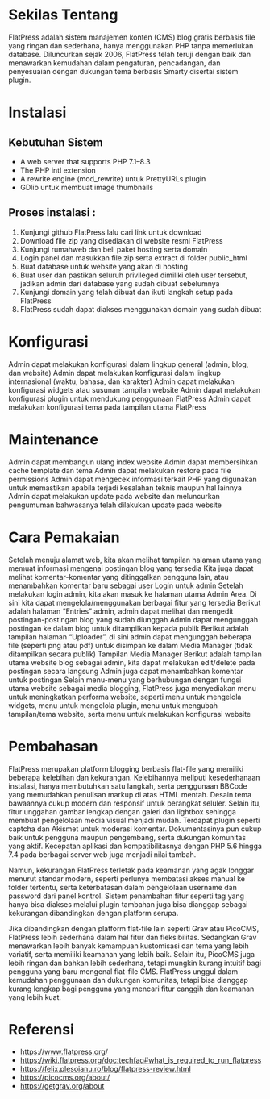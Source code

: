 # Sekilas Tentang
FlatPress adalah sistem manajemen konten (CMS) blog gratis berbasis file yang ringan dan sederhana, hanya menggunakan PHP tanpa memerlukan database. Diluncurkan sejak 2006, FlatPress telah teruji dengan baik dan menawarkan kemudahan dalam pengaturan, pencadangan, dan penyesuaian dengan dukungan tema berbasis Smarty disertai sistem plugin.

# Instalasi
## Kebutuhan Sistem

- A web server that supports PHP 7.1–8.3
- The PHP intl extension
- A rewrite engine (mod_rewrite) untuk PrettyURLs plugin
- GDlib untuk membuat image thumbnails

## Proses instalasi : 
1. Kunjungi github FlatPress lalu cari link untuk download
[](./images/1.png)
2. Download file zip yang disediakan di website resmi FlatPress
4. Kunjungi rumahweb dan beli paket hosting serta domain
5. Login panel dan masukkan file zip serta extract di folder public_html
6. Buat database untuk website yang akan di hosting
7. Buat user dan pastikan seluruh privileged dimiliki oleh user tersebut, jadikan admin dari database yang sudah dibuat sebelumnya
8. Kunjungi domain yang telah dibuat dan ikuti langkah setup pada FlatPress
9. FlatPress sudah dapat diakses menggunakan domain yang sudah dibuat

# Konfigurasi
Admin dapat melakukan konfigurasi dalam lingkup general (admin, blog, dan website)
Admin dapat melakukan konfigurasi dalam lingkup internasional (waktu, bahasa, dan karakter)
Admin dapat melakukan konfigurasi widgets atau susunan tampilan website
Admin dapat melakukan konfigurasi plugin untuk mendukung penggunaan FlatPress
Admin dapat melakukan konfigurasi tema pada tampilan utama FlatPress

# Maintenance
Admin dapat membangun ulang index website
Admin dapat membersihkan cache template dan tema
Admin dapat melakukan restore pada file permissions
Admin dapat mengecek informasi terkait PHP yang digunakan untuk memastikan apabila terjadi kesalahan teknis maupun hal lainnya
Admin dapat melakukan update pada website dan meluncurkan pengumuman bahwasanya telah dilakukan update pada website

# Cara Pemakaian
Setelah menuju alamat web, kita akan melihat tampilan halaman utama yang memuat informasi mengenai postingan blog yang tersedia 
Kita juga dapat melihat komentar-komentar yang ditinggalkan pengguna lain, atau menambahkan komentar baru sebagai user
Login untuk admin
Setelah melakukan login admin, kita akan masuk ke halaman utama Admin Area. Di sini kita dapat mengelola/menggunakan berbagai fitur yang tersedia
Berikut adalah halaman “Entries” admin, admin dapat melihat dan mengedit postingan-postingan blog yang sudah diunggah
Admin dapat mengunggah postingan ke dalam blog untuk ditampilkan kepada publik
Berikut adalah tampilan halaman “Uploader”, di sini admin dapat mengunggah beberapa file (seperti png atau pdf) untuk disimpan ke dalam Media Manager (tidak ditampilkan secara publik)
Tampilan Media Manager
Berikut adalah tampilan utama website blog sebagai admin, kita dapat melakukan edit/delete pada postingan secara langsung
Admin juga dapat menambahkan komentar untuk postingan
Selain menu-menu yang berhubungan dengan fungsi utama website sebagai media blogging, FlatPress juga menyediakan menu untuk meningkatkan performa website, seperti menu untuk mengelola widgets, menu untuk mengelola plugin, menu untuk mengubah tampilan/tema website, serta menu untuk melakukan konfigurasi website

# Pembahasan
FlatPress merupakan platform blogging berbasis flat-file yang memiliki beberapa kelebihan dan kekurangan. Kelebihannya meliputi kesederhanaan instalasi, hanya membutuhkan satu langkah, serta penggunaan BBCode yang memudahkan penulisan markup di atas HTML mentah. Desain tema bawaannya cukup modern dan responsif untuk perangkat seluler. Selain itu, fitur unggahan gambar lengkap dengan galeri dan lightbox sehingga membuat pengelolaan media visual menjadi mudah. Terdapat plugin seperti captcha dan Akismet untuk moderasi komentar. Dokumentasinya pun cukup baik untuk pengguna maupun pengembang, serta dukungan komunitas yang aktif. Kecepatan aplikasi dan kompatibilitasnya dengan PHP 5.6 hingga 7.4 pada berbagai server web juga menjadi nilai tambah.

Namun, kekurangan FlatPress terletak pada keamanan yang agak longgar menurut standar modern, seperti perlunya membatasi akses manual ke folder tertentu, serta keterbatasan dalam pengelolaan username dan password dari panel kontrol. Sistem penambahan fitur seperti tag yang hanya bisa diakses melalui plugin tambahan juga bisa dianggap sebagai kekurangan dibandingkan dengan platform serupa.

Jika dibandingkan dengan platform flat-file lain seperti Grav atau PicoCMS, FlatPress lebih sederhana dalam hal fitur dan fleksibilitas. Sedangkan Grav menawarkan lebih banyak kemampuan kustomisasi dan tema yang lebih variatif, serta memiliki keamanan yang lebih baik. Selain itu, PicoCMS juga lebih ringan dan bahkan lebih sederhana, tetapi mungkin kurang intuitif bagi pengguna yang baru mengenal flat-file CMS. FlatPress unggul dalam kemudahan penggunaan dan dukungan komunitas, tetapi bisa dianggap kurang lengkap bagi pengguna yang mencari fitur canggih dan keamanan yang lebih kuat.

# Referensi
- https://www.flatpress.org/
- https://wiki.flatpress.org/doc:techfaq#what_is_required_to_run_flatpress
- https://felix.plesoianu.ro/blog/flatpress-review.html
- https://picocms.org/about/
- https://getgrav.org/about
